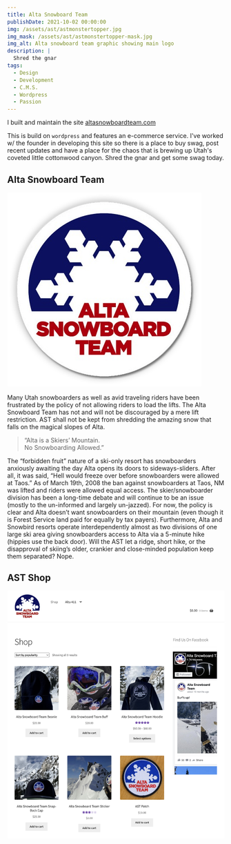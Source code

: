 ```yaml
---
title: Alta Snowboard Team
publishDate: 2021-10-02 00:00:00
img: /assets/ast/astmonstertopper.jpg
img_mask: /assets/ast/astmonstertopper-mask.jpg
img_alt: Alta snowboard team graphic showing main logo
description: |
  Shred the gnar
tags:
  - Design
  - Development
  - C.M.S.
  - Wordpress
  - Passion
---
```


I built and maintain the site <a href="altasnowboardteam.com" target="_blank">altasnowboardteam.com</a>

This is build on `wordpress` and features an e-commerce service. I've worked w/ the founder in developing this site so there is a place to buy swag, post recent updates and have a place for the chaos that is brewing up Utah's coveted little cottonwood canyon. Shred the gnar and get some swag today.

## Alta Snowboard Team
![image info](/public/assets/ast/sticker.png)

Many Utah snowboarders as well as avid traveling riders have been frustrated by the policy of not allowing riders to load the lifts.  The Alta Snowboard Team has not and will not be discouraged by a mere lift restriction.  AST shall not be kept from shredding the amazing snow that falls on the magical slopes of Alta.

> “Alta is a Skiers’ Mountain. <br> No Snowboarding Allowed.”

The “forbidden fruit” nature of a ski-only resort has snowboarders anxiously awaiting the day Alta opens its doors to sideways-sliders.  After all, it was said, “Hell would freeze over before snowboarders were allowed at Taos.”  As of March 19th, 2008 the ban against snowboarders at Taos, NM was lifted and riders were allowed equal access.  The skier/snowboarder division has been a long-time debate and will continue to be an issue (mostly to the un-informed and largely un-jazzed).  For now, the policy is clear and Alta doesn’t want snowboarders on their mountain (even though it is Forest Service land paid for equally by tax payers).  Furthermore, Alta and Snowbird resorts operate interdependently almost as two divisions of one large ski area giving snowboarders access to Alta via a 5-minute hike (hippies use the back door).  Will the AST let a ridge, short hike, or the disapproval of skiing’s older, crankier and close-minded population keep them separated?  Nope.

## AST Shop
![image info](/public/assets/ast/ast-homepage.png)